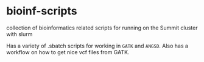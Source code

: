# bioinf-scripts
collection of bioinformatics related scripts for running on the Summit cluster with slurm


Has a variety of .sbatch scripts for working in ```GATK``` and ```ANGSD```.  Also has a workflow on how to get nice vcf files from GATK.
